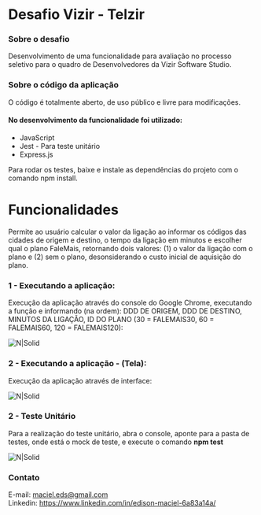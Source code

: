 <h1 class="code-line" data-line-start=0 data-line-end=1 ><a id="Desafio_Luizalabs__NodeJS_0"></a>Desafio Vizir - Telzir</h1>
<h3 class="code-line" data-line-start=2 data-line-end=3 ><a id="Sobre_o_desafio_2"></a>Sobre o desafio</h3>
<p class="has-line-data" data-line-start="5" data-line-end="6">Desenvolvimento de uma funcionalidade para avaliação no processo seletivo para o quadro de Desenvolvedores da Vizir Software Studio.</p>
<h3 class="code-line" data-line-start=8 data-line-end=9 ><a id="Sobre_o_cdigo_da_aplicao_8"></a>Sobre o código da aplicação</h3>
<p class="has-line-data" data-line-start="10" data-line-end="11">O código é totalmente aberto, de uso público e livre para modificações.</p>
<h4 class="code-line" data-line-start=12 data-line-end=13 ><a id="No_desenvolvimento_da_aplicao_foi_utilizado_12"></a>No desenvolvimento da funcionalidade foi utilizado:</h4>
<ul>
<li class="has-line-data" data-line-start="14" data-line-end="15">JavaScript</li>
<li class="has-line-data" data-line-start="15" data-line-end="16">Jest - Para teste unitário</li>
<li class="has-line-data" data-line-start="16" data-line-end="17">Express.js</li>
</ul>

Para rodar os testes, baixe e instale as dependências do projeto com o comando npm install.


<h1 class="code-line" data-line-start=23 data-line-end=24 ><a id="Funcionalidades_23"></a>Funcionalidades</h1>
<p class="has-line-data" data-line-start="25" data-line-end="28">Permite ao usuário calcular o valor da ligação ao informar os códigos das cidades de origem e destino, o tempo da ligação em minutos e escolher qual o plano FaleMais, retornando dois valores: (1) o valor da ligação com o plano e (2) sem o plano, desonsiderando o custo inicial de aquisição do plano.
  
  
<h3 class="code-line" data-line-start=29 data-line-end=30 ><a id="1__Criao_de_usurio_29"></a>1 - Executando a aplicação:</h3>
<p class="has-line-data" data-line-start="31" data-line-end="32">Execução da aplicação através do console do Google Chrome, executando a função e informando (na ordem): DDD DE ORIGEM, DDD DE DESTINO, MINUTOS DA LIGAÇÃO, ID DO PLANO (30 = FALEMAIS30, 60 = FALEMAIS60, 120 = FALEMAIS120):</p>

<p class="has-line-data" data-line-start="37" data-line-end="38"><img src="https://i.ibb.co/n60KMv1/teste-Function.jpg" alt="N|Solid"></p>

<h3 class="code-line" data-line-start=29 data-line-end=30 ><a id="1__Criao_de_usurio_29"></a>2 - Executando a aplicação - (Tela):</h3>
<p class="has-line-data" data-line-start="31" data-line-end="32">Execução da aplicação através de interface:

<p class="has-line-data" data-line-start="37" data-line-end="38"><img src="https://i.ibb.co/48mfhhg/telz1.jpg" alt="N|Solid"></p>



<h3 class="code-line" data-line-start=39 data-line-end=40 ><a id="2__Autenticao_de_usurio_39"></a>2 - Teste Unitário</h3>
<p class="has-line-data" data-line-start="41" data-line-end="42">Para a realização do teste unitário, abra o console, aponte para a pasta de testes, onde está o mock de teste, e execute o comando <b>npm test </b></p>

<p class="has-line-data" data-line-start="47" data-line-end="48"><img src="https://i.ibb.co/F0Jst85/jesttest1.jpg" alt="N|Solid"></p>










<h3 class="code-line" data-line-start=86 data-line-end=87 ><a id="Contato_86"></a>Contato</h3>
<p class="has-line-data" data-line-start="88" data-line-end="90">E-mail: <a href="mailto:maciel.eds@gmail.com">maciel.eds@gmail.com</a><br>
Linkedin: <a href="https://www.linkedin.com/in/edison-maciel-6a83a14a/">https://www.linkedin.com/in/edison-maciel-6a83a14a/</a></p>







